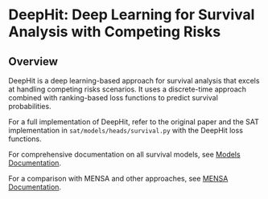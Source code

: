# DeepHit: Deep Learning for Survival Analysis with Competing Risks

## Overview

DeepHit is a deep learning-based approach for survival analysis that excels at handling competing risks scenarios. It uses a discrete-time approach combined with ranking-based loss functions to predict survival probabilities.

For a full implementation of DeepHit, refer to the original paper and the SAT implementation in `sat/models/heads/survival.py` with the DeepHit loss functions.

For comprehensive documentation on all survival models, see [Models Documentation](models.md).

For a comparison with MENSA and other approaches, see [MENSA Documentation](mensa.md).
